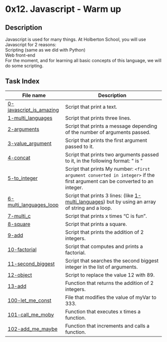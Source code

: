 # 0x12. Javascript - Warm up

## Description

Javascript is used for many things. At Holberton School, you will use Javascript for 2 reasons:<br>
    Scripting (same as we did with Python)<br>
    Web front-end<br>
For the moment, and for learning all basic concepts of this language, we will do some scripting. 

## Task Index
|File name              |Description                         |
|-----------------------|------------------------------------|
|[0-javascript_is_amazing](0-javascript_is_amazing.js)|Script that print a text.|
|[1-multi_languages](1-multi_languages.js)|Script that prints three lines.|
|[2-arguments](2-arguments.js)|Script that prints a message depending of the number of arguments passed.|
|[3-value_argument](3-value_argument.js)|Script that prints the first argument passed to it.|
|[4-concat](4-concat.js)|Script that prints two arguments passed to it, in the following format: " is "|
|[5-to_integer](5-to_integer.js)|Script that prints My number: `<first argument converted in integer>` if the first argument can be converted to an integer.|
|[6-multi_languages_loop](6-multi_languages_loop.js)|Script that prints 3 lines: (like [1-multi_languages](1-multi_languages.js)) but by using an array of string and a loop.|
|[7-multi_c](7-multi_c.js)|Script that prints x times “C is fun”.|
|[8-square](8-square.js)|Script that prints a square.|
|[9-add](9-add.js)|Script that prints the addition of 2 integers.|
|[10-factorial](10-factorial.js)|Script that computes and prints a factorial.|
|[11-second_biggest](11-second_biggest.js)|Script that searches the second biggest integer in the list of arguments.|
|[12-object](12-object.js)|Script to replace the value 12 with 89.|
|[13-add](13-add.js)|Function that returns the addition of 2 integers.|
|[100-let_me_const](100-let_me_const.js)|File that modifies the value of myVar to 333.|
|[101-call_me_moby](101-call_me_moby.js)|Function that executes x times a function.|
|[102-add_me_maybe](102-add_me_maybe.js)|Function that increments and calls a function.|
